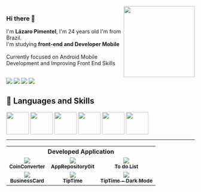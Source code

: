 <img height="190em" src= "https://github-readme-stats.vercel.app/api?username=Drlazinho&show_icons=true&theme=tokyonight" align = "right">

### Hi there 👋
 <p align = "left">
    I'm <strong>Lázaro Pimentel</strong>, I'm 24 years old I'm from Brazil. <br>
    I'm studying <strong>front-end and Developer Mobile</strong> 
    <br>
 <br>Currently focused on Android Mobile Development and
Improving Front End Skills<br>
    <br>
</p> 

<p align="left">
        
  <a href="mailto: lazbonfim@hotmail.com" target="_blank" alt="Gmail">
  <img src="https://img.shields.io/badge/Microsoft_Outlook-0078D4?style=for-the-badge&logo=microsoft-outlook&logoColor=white" /></a>

  <a href="mailto: lazbonfim1@gmail.com" target="_blank" alt="Gmail">
  <img src="https://img.shields.io/badge/Gmail-D14836?style=for-the-badge&logo=gmail&logoColor=white" /></a>

  <a href="https://www.linkedin.com/in/l%C3%A1zaro-bonfim-872709210/" target="_blank" alt="Linkedin">
  <img src="https://img.shields.io/badge/LinkedIn-0077B5?style=for-the-badge&logo=linkedin&logoColor=white" /></a>

  <a href="tel: +55 71 992938275" target="_blank" alt="WhatsApp">
  <img src="https://img.shields.io/badge/WhatsApp-25D366?style=for-the-badge&logo=whatsapp&logoColor=white"/></a>
</p>  
<h2>🚀 Languages and Skills </h2>
<div>
    <img src="https://cdn.jsdelivr.net/gh/devicons/devicon/icons/csharp/csharp-original.svg" align = "center" heigth="50" width="60">
    <img src="https://cdn.jsdelivr.net/gh/devicons/devicon/icons/javascript/javascript-original.svg" align = "center" heigth="50" width="60">
    <img src="https://cdn.jsdelivr.net/gh/devicons/devicon/icons/html5/html5-original.svg" align = "center" heigth="50" width="60">
    <img src="https://cdn.jsdelivr.net/gh/devicons/devicon/icons/css3/css3-original.svg" align = "center" heigth="50" width="60">
    <img src="https://cdn.jsdelivr.net/gh/devicons/devicon/icons/kotlin/kotlin-original.svg" align = "center" heigth="50" width="60">
    <img src="https://cdn.jsdelivr.net/gh/devicons/devicon/icons/android/android-original.svg" align = "center" heigth="50" width="60">   
</div>

<hr>
<table>
 <tr><th colspan="4">Developed Application</th></tr>
    <td align="center">
      <a href="https://github.com/Drlazinho/CoinConverter">
        <img src="https://media.giphy.com/media/iw3lmP1LPrYDuLxKuI/giphy.gif?cid=790b7611b293b6b8edfad8cc83189d6d2616db41affd44a2&rid=giphy.gif&ct=g"/><br>
        <sub>
          <b>CoinConverter</b>
        </sub>
      </a><br>
    </td>
    <td align="center">
      <a href="https://github.com/Drlazinho/AppRepositoryGit">
        <img src="https://media.giphy.com/media/SOqocd5Zg3wkLjo7Ak/giphy.gif"/><br>
        <sub>
          <b>AppRepositoryGit</b>
        </sub>
      </a><br>
    </td>
   <td align="center">
      <a href="https://github.com/Drlazinho/ToDoList_Kotlin">
        <img src="https://media.giphy.com/media/lFeZaeCBss4WZdAqMT/giphy.gif"/><br>
        <sub>
          <b>To do List</b>
        </sub>
      </a><br>
    </td>
  </tr>
  <tr></tr>
    <td align="center">
      <a href="https://github.com/Drlazinho/BusinessCard_Kotlin">
        <img src="https://media.giphy.com/media/w8c3EiEozwiAN9AG4W/giphy.gif"/><br>
        <sub>
          <b>BusinessCard</b>
        </sub>
      </a><br>
    </td>
    <td align="center">
      <a href="https://github.com/Drlazinho/TipTime">
        <img src="https://media.giphy.com/media/gWWdcncsiXt5DHwdcW/giphy.gif""/><br>
        <sub>
          <b>TipTime</b>
        </sub>
      </a><br>
    </td>
   <td align="center">
      <a href="https://github.com/Drlazinho/TipTime">
        <img src="https://media.giphy.com/media/jHAG4G4sV0z6BkjsbQ/giphy.gif"/><br>
        <sub>
          <b>TipTime - Dark Mode</b>
        </sub>
      </a><br>
    </td>
  </tr>
</table>


<!--
    <img height="190em" src="https://github-readme-stats.vercel.app/api/top-langs/?username=Drlazinho&layout=compact">

**Drlazinho/Drlazinho** is a ✨ _special_ ✨ repository because its `README.md` (this file) appears on your GitHub profile.

Here are some ideas to get you started:

- 🔭 I’m currently working on ...
- 🌱 I’m currently learning ...
- 👯 I’m looking to collaborate on ...
- 🤔 I’m looking for help with ...
- 💬 Ask me about ...
- 📫 How to reach me: ...
- 😄 Pronouns: ...
- ⚡ Fun fact: ...
-->
